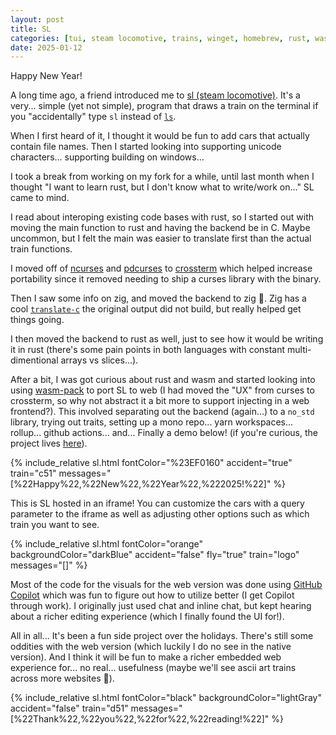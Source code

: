 ```yaml
---
layout: post
title: SL
categories: [tui, steam locomotive, trains, winget, homebrew, rust, wasm]
date: 2025-01-12
---
```


Happy New Year!

A long time ago, a friend introduced me to [sl (steam locomotive)](https://github.com/mtoyoda/sl). It's a very... simple (yet not simple), program that draws a train on the terminal if you "accidentally" type `sl` instead of [`ls`](https://en.wikipedia.org/wiki/Ls).

When I first heard of it, I thought it would be fun to add cars that actually contain file names. Then I started looking into supporting unicode characters... supporting building on windows...

I took a break from working on my fork for a while, until last month when I thought "I want to learn rust, but I don't know what to write/work on..." SL came to mind.

I read about interoping existing code bases with rust, so I started out with moving the main function to rust and having the backend be in C. Maybe uncommon, but I felt the main was easier to translate first than the actual train functions.

I moved off of [ncurses](https://en.wikipedia.org/wiki/Ncurses) and [pdcurses](https://en.wikipedia.org/wiki/PDCurses) to [crossterm](https://github.com/crossterm-rs/crossterm) which helped increase portability since it removed needing to ship a curses library with the binary.

Then I saw some info on zig, and moved the backend to zig 🤣. Zig has a cool [`translate-c`](https://zig.guide/working-with-c/translate-c/) the original output did not build, but really helped get things going.

I then moved the backend to rust as well, just to see how it would be writing it in rust (there's some pain points in both languages with constant multi-dimentional arrays vs slices...).

After a bit, I was got curious about rust and wasm and started looking into using [wasm-pack](https://rustwasm.github.io/) to port SL to web (I had moved the "UX" from curses to crossterm, so why not abstract it a bit more to support injecting in a web frontend?). This involved separating out the backend (again...) to a `no_std` library, trying out traits, setting up a mono repo... yarn workspaces... rollup... github actions... and... Finally a demo below! (if you're curious, the project lives [here](https://github.com/scaryrawr/sl)).

{% include_relative sl.html fontColor="%23EF0160" accident="true" train="c51" messages="[%22Happy%22,%22New%22,%22Year%22,%222025!%22]" %}

This is SL hosted in an iframe! You can customize the cars with a query parameter to the iframe as well as adjusting other options such as which train you want to see.

{% include_relative sl.html fontColor="orange" backgroundColor="darkBlue" accident="false" fly="true" train="logo" messages="[]" %}

Most of the code for the visuals for the web version was done using [GitHub Copilot](https://github.com/features/copilot) which was fun to figure out how to utilize better (I get Copilot through work). I originally just used chat and inline chat, but kept hearing about a richer editing experience (which I finally found the UI for!).

All in all... It's been a fun side project over the holidays. There's still some oddities with the web version (which luckily I do no see in the native version). And I think it will be fun to make a richer embedded web experience for... no real... usefulness (maybe we'll see ascii art trains across more websites 🤣).

{% include_relative sl.html fontColor="black" backgroundColor="lightGray" accident="false" train="d51" messages="[%22Thank%22,%22you%22,%22for%22,%22reading!%22]" %}
